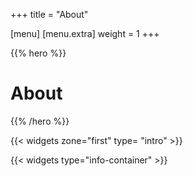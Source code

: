 +++
title = "About"

[menu]
	[menu.extra]
		weight = 1
+++

{{% hero %}}

# About

{{% /hero %}}

{{< widgets zone="first" type= "intro" >}}

{{< widgets type="info-container" >}}
